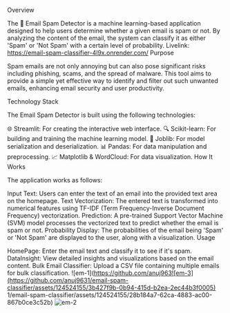 Overview

The 📧 Email Spam Detector is a machine learning-based application designed to help users determine whether a given email is spam or not. By analyzing the content of the email, the system can classify it as either 'Spam' or 'Not Spam' with a certain level of probability.
Livelink: https://email-spam-classifier-4l9x.onrender.com/
Purpose

Spam emails are not only annoying but can also pose significant risks including phishing, scams, and the spread of malware. This tool aims to provide a simple yet effective way to identify and filter out such unwanted emails, enhancing email security and user productivity.

Technology Stack

The Email Spam Detector is built using the following technologies:

🌐 Streamlit: For creating the interactive web interface.
🔍 Scikit-learn: For building and training the machine learning model.
💾 Joblib: For model serialization and deserialization.
📊 Pandas: For data manipulation and preprocessing.
📈 Matplotlib & WordCloud: For data visualization.
How It Works

The application works as follows:

Input Text: Users can enter the text of an email into the provided text area on the homepage.
Text Vectorization: The entered text is transformed into numerical features using TF-IDF (Term Frequency-Inverse Document Frequency) vectorization.
Prediction: A pre-trained Support Vector Machine (SVM) model processes the vectorized text to predict whether the email is spam or not.
Probability Display: The probabilities of the email being 'Spam' or 'Not Spam' are displayed to the user, along with a visualization.
Usage

HomePage: Enter the email text and classify it to see if it's spam.
DataInsight: View detailed insights and visualizations based on the email content.
Bulk Email Classifier: Upload a CSV file containing multiple emails for bulk classification.
![em-1](https://github.com/anuj963![em-3](https://github.com/anuj9631/email-spam-classifier/assets/124524155/3b427f9b-0b94-415d-b2ea-2ec44b3f0005)
1/email-spam-classifier/assets/124524155/28b184a7-62ca-4883-ac00-867b0ce3c52b)
![em-2](https://github.com/anuj9631/email-spam-classifier/assets/124524155/e93d7f7b-664c-4ec4-9716-f4f5f2f74a17)
